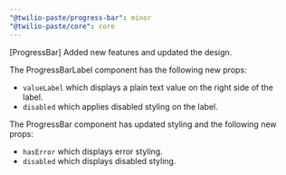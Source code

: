 ```yaml
---
"@twilio-paste/progress-bar": minor
"@twilio-paste/core": core
---
```


[ProgressBar] Added new features and updated the design.

The ProgressBarLabel component has the following new props:
- `valueLabel` which displays a plain text value on the right side of the label.
- `disabled` which applies disabled styling on the label.

The ProgressBar component has updated styling and the following new props:
- `hasError` which displays error styling.
- `disabled` which displays disabled styling.
